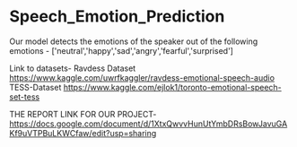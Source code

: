 # Speech_Emotion_Prediction
Our model detects the emotions of the speaker out of the following emotions -
['neutral','happy','sad','angry','fearful','surprised']

Link to datasets- 
Ravdess Dataset
https://www.kaggle.com/uwrfkaggler/ravdess-emotional-speech-audio
TESS-Dataset
https://www.kaggle.com/ejlok1/toronto-emotional-speech-set-tess

THE REPORT LINK FOR OUR PROJECT-
https://docs.google.com/document/d/1XtxQwvvHunUtYmbDRsBowJavuGAKf9uVTPBuLKWCfaw/edit?usp=sharing
